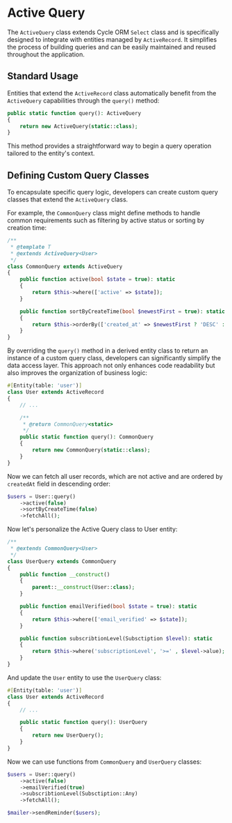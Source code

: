 # Active Query

The `ActiveQuery` class extends Cycle ORM `Select` class
and is specifically designed to integrate with entities managed by `ActiveRecord`.
It simplifies the process of building queries and can be easily maintained and reused throughout the application.

## Standard Usage

Entities that extend the `ActiveRecord` class automatically benefit from the `ActiveQuery` capabilities through the `query()` method:

```php ActiveRecord.php
public static function query(): ActiveQuery
{
    return new ActiveQuery(static::class);
}
```

This method provides a straightforward way to begin a query operation tailored to the entity's context.

## Defining Custom Query Classes

To encapsulate specific query logic, developers can create custom query classes that extend the `ActiveQuery` class.

For example, the `CommonQuery` class might define methods to handle common requirements
such as filtering by active status or sorting by creation time:

```php CommonQuery.php
/**
 * @template T
 * @extends ActiveQuery<User>
 */
class CommonQuery extends ActiveQuery
{
    public function active(bool $state = true): static
    {
        return $this->where(['active' => $state]);
    }

    public function sortByCreateTime(bool $newestFirst = true): static
    {
        return $this->orderBy(['created_at' => $newestFirst ? 'DESC' : 'ASC']);
    }
}
```

By overriding the `query()` method in a derived entity class to return an instance of a custom query class,
developers can significantly simplify the data access layer.
This approach not only enhances code readability but also improves the organization of business logic:

```php User.php
#[Entity(table: 'user')]
class User extends ActiveRecord
{
    // ...

    /**
     * @return CommonQuery<static>
     */
    public static function query(): CommonQuery
    {
        return new CommonQuery(static::class);
    }
}
```

Now we can fetch all user records, which are not active and are ordered by `createdAt` field in descending order:

```php
$users = User::query()
    ->active(false)
    ->sortByCreateTime(false)
    ->fetchAll();
```

Now let's personalize the Active Query class to User entity:

```php UserQuery.php
/**
 * @extends CommonQuery<User>
 */
class UserQuery extends CommonQuery
{
    public function __construct()
    {
        parent::__construct(User::class);
    }

    public function emailVerified(bool $state = true): static
    {
        return $this->where(['email_verified' => $state]);
    }

    public function subscribtionLevel(Subsctiption $level): static
    {
        return $this->where('subscriptionLevel', '>=' , $level->alue);
    }
}
```

And update the `User` entity to use the `UserQuery` class:

```php User.php
#[Entity(table: 'user')]
class User extends ActiveRecord
{
    // ...

    public static function query(): UserQuery
    {
        return new UserQuery();
    }
}
```

Now we can use functions from `CommonQuery` and `UserQuery` classes:

```php
$users = User::query()
    ->active(false)
    ->emailVerified(true)
    ->subscribtionLevel(Subsctiption::Any)
    ->fetchAll();

$mailer->sendReminder($users);
```
